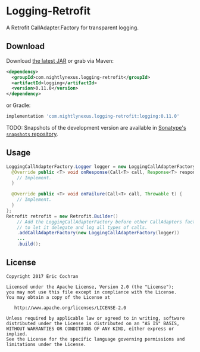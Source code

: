 Logging-Retrofit
====================

A Retrofit CallAdapter.Factory for transparent logging.


Download
--------

Download [the latest JAR][jar] or grab via Maven:
```xml
<dependency>
  <groupId>com.nightlynexus.logging-retrofit</groupId>
  <artifactId>logging</artifactId>
  <version>0.11.0</version>
</dependency>
```
or Gradle:
```groovy
implementation 'com.nightlynexus.logging-retrofit:logging:0.11.0'
```

TODO: Snapshots of the development version are available in [Sonatype's `snapshots` repository][snap].



Usage
-----

```java
LoggingCallAdapterFactory.Logger logger = new LoggingCallAdapterFactory.Logger() {
  @Override public <T> void onResponse(Call<T> call, Response<T> response) {
    // Implement.
  }

  @Override public <T> void onFailure(Call<T> call, Throwable t) {
    // Implement.
  }
};
Retrofit retrofit = new Retrofit.Builder()
    // Add the LoggingCallAdapterFactory before other CallAdapters factories
    // to let it delegate and log all types of calls.
    .addCallAdapterFactory(new LoggingCallAdapterFactory(logger))
    ...
    .build();
```


License
-------

    Copyright 2017 Eric Cochran

    Licensed under the Apache License, Version 2.0 (the "License");
    you may not use this file except in compliance with the License.
    You may obtain a copy of the License at

       http://www.apache.org/licenses/LICENSE-2.0

    Unless required by applicable law or agreed to in writing, software
    distributed under the License is distributed on an "AS IS" BASIS,
    WITHOUT WARRANTIES OR CONDITIONS OF ANY KIND, either express or implied.
    See the License for the specific language governing permissions and
    limitations under the License.



 [jar]: https://search.maven.org/remote_content?g=com.nightlynexus.logging-retrofit&a=logging&v=LATEST
 [snap]: https://oss.sonatype.org/content/repositories/snapshots/

